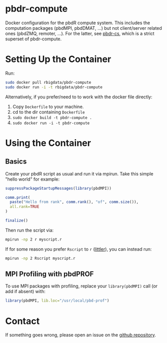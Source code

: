 # pbdr-compute

Docker configuration for the pbdR compute system. This includes the computation packages (pbdMPI, pbdDMAT, ...) but not client/server related ones (pbdZMQ, remoter, ...). For the latter, see [pbdr-cs](https://github.com/RBigData/pbdr-cs), which is a strict superset of pbdr-compute.



# Setting Up the Container

Run:

```bash
sudo docker pull rbigdata/pbdr-compute
sudo docker run -i -t rbigdata/pbdr-compute
```

Alternatively, if you prefer/need to to work with the docker file directly:

1. Copy `Dockerfile` to your machine.
2. cd to the dir containing `Dockerfile`
3. `sudo docker build -t pbdr-compute .`
4. `sudo docker run -i -t pbdr-compute`



# Using the Container

## Basics
Create your pbdR script as usual and run it via mpirun.  Take this simple "hello world" for example:

```r
suppressPackageStartupMessages(library(pbdMPI))

comm.print(
  paste("Hello from rank", comm.rank(), "of", comm.size()),
  all.rank=TRUE
)

finalize()
```

Then run the script via:

```bash
mpirun -np 2 r myscript.r
```

If for some reason you prefer `Rscript` to `r` ([littler](http://dirk.eddelbuettel.com/code/littler.html)), you can instead run:

```bash
mpirun -np 2 Rscript myscript.r
```

## MPI Profiling with pbdPROF
To use MPI packages with profiling, replace your `library(pbdMPI)` call (or add if absent) with:

```r
library(pbdMPI, lib.loc="/usr/local/pbd-prof")
```



# Contact

If something goes wrong, please open an issue on the [github repository](https://github.com/RBigData/pbdr-compute).
